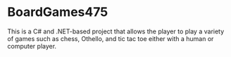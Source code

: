 # BoardGames475
This is a C# and .NET-based project that allows the player to play a variety of games such as chess, Othello, and tic tac toe either with a human or computer player.
